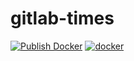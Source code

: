 # gitlab-times

[![Publish Docker](https://github.com/SCD-company/gitlab-times/workflows/Build%20back/badge.svg)](https://hub.docker.com/repository/docker/scdcompany/gitlab-time-back)
[![docker](https://img.shields.io/docker/pulls/scd-company/gitlab-time-back)](https://hub.docker.com/repository/docker/scdcompany/gitlab-time-back)
